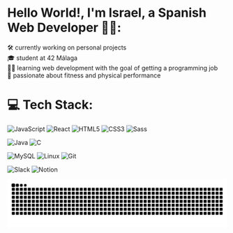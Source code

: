 
# Hello World!, I'm Israel, a Spanish Web Developer 👋🏼:
🛠️ currently working on personal projects<br>
🎓 student at 42 Málaga<br>
👨‍💻 learning web development with the goal of getting a programming job<br>
💪 passionate about fitness and physical performance<br>

# 💻 Tech Stack:
![JavaScript](https://img.shields.io/badge/javascript-%23323330.svg?style=for-the-badge&logo=javascript&logoColor=%23F7DF1E)
![React](https://img.shields.io/badge/react-%2320232a.svg?style=for-the-badge&logo=react&logoColor=%2361DAFB)
![HTML5](https://img.shields.io/badge/html5-%23E34F26.svg?style=for-the-badge&logo=html5&logoColor=white)
![CSS3](https://img.shields.io/badge/css3-%231572B6.svg?style=for-the-badge&logo=css3&logoColor=white)
![Sass](https://img.shields.io/badge/sass-%23CC6699.svg?style=for-the-badge&logo=sass&logoColor=white)

![Java](https://img.shields.io/badge/java-%23ED8B00.svg?style=for-the-badge&logo=openjdk&logoColor=white)
![C](https://img.shields.io/badge/C-%2300599C.svg?style=for-the-badge&logo=c&logoColor=white)

![MySQL](https://img.shields.io/badge/mysql-%2300f.svg?style=for-the-badge&logo=mysql&logoColor=white)
![Linux](https://img.shields.io/badge/Linux-FCC624?style=for-the-badge&logo=linux&logoColor=black)
![Git](https://img.shields.io/badge/git-%23F05033.svg?style=for-the-badge&logo=git&logoColor=white)

![Slack](https://img.shields.io/badge/slack-%234A154B.svg?style=for-the-badge&logo=slack&logoColor=white)
![Notion](https://img.shields.io/badge/notion-%23000000.svg?style=for-the-badge&logo=notion&logoColor=white)

<picture>
  <source media="(prefers-color-scheme: dark)" srcset="https://raw.githubusercontent.com/israelguerreroortiz/israelguerreroortiz/output/github-snake-dark.svg" />
  <source media="(prefers-color-scheme: light)" srcset="https://raw.githubusercontent.com/israelguerreroortiz/israelguerreroortiz/output/github-snake.svg" />
  <img alt="github-snake" src="https://raw.githubusercontent.com/israelguerreroortiz/israelguerreroortiz/output/github-snake.svg" />
</picture>
